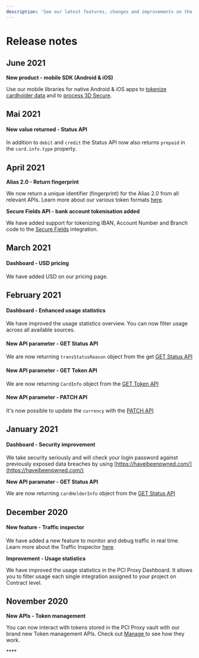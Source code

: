 ```yaml
---
description: 'See our latest features, changes and improvements on the PCI Proxy platform.'
---
```


# Release notes

## June 2021

**New product - mobile SDK \(Android & iOS\)**

Use our mobile libraries for native Android & iOS apps to [tokenize cardholder data](../3d-secure-v2/authentication-only/mobile-sdk-3d.md) and to [process 3D Secure](../3d-secure-v2/authentication-only/mobile-sdk-3d.md).  

## Mai 2021

#### New value returned - Status API

In addition to `debit` and `credit` the Status API now also returns `prepaid` in the `card.info.type` property.

## April 2021

**Alias 2.0 - Return fingerprint**

We now return a unique identifier \(fingerprint\) for the Alias 2.0 from all relevant APIs. Learn more about our various token formats [here](../resources/token-format.md). 

**Secure Fields API - bank account tokenisation added**

We have added support for tokenizing IBAN, Account Number and Branch code to the [Secure Fields](../collect-and-store-cards/capture-iframes/) integration. 

## March 2021

#### Dashboard - USD pricing 

We have added USD on our pricing page.

## February 2021

#### Dashboard - Enhanced usage statistics

We have improved the usage statistics overview. You can now filter usage across all available sources. 

#### New API parameter - GET Status API

We are now returning `transStatusReason` object from the get [GET Status API](../3d-secure-v2/authentication-only/securefields-1/#status-api)

#### New API parameter - GET Token API

We are now returning `CardInfo` object from the [GET Token API](../collect-and-store-cards/capture-iframes/#token)

#### New API parameter - PATCH API

It's now possible to update the `currency` with the [PATCH API](../3d-secure-v2/authentication-only/securefields-1/update-a-transaction.md)

## January 2021

#### Dashboard - Security improvement

We take security seriously and will check your login password against previously exposed data breaches by using [https://haveibeenpwned.com/](https://haveibeenpwned.com/) 

**New API paramater - GET Status API**

We are now returning `cardHolderInfo` object from the [GET Status API](../3d-secure-v2/authentication-only/securefields-1/#status-api)

## December 2020

#### New feature - Traffic inspector 

We have added a new feature to monitor and debug traffic in real time. Learn more about the Traffic Inspector [here](pci-proxy-dashboard/traffic-inspector.md). 

**Improvement - Usage statistics** 

We have improved the usage statistics in the PCI Proxy Dashboard. It allows you to filter usage each single integration assigned to your project on Contract level. 

## November 2020

**New APIs - Token management**

You can now interact with tokens stored in the PCI Proxy vault with our brand new Token management APIs. Check out [Manage ](../use-stored-cards/manage.md)to see how they work. 

\*\*\*\*



